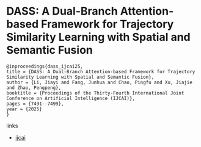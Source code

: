 # DASS: A Dual-Branch Attention-based Framework for Trajectory Similarity Learning with Spatial and Semantic Fusion

```
@inproceedings{dass_ijcai25,
title = {DASS: A Dual-Branch Attention-based Framework for Trajectory Similarity Learning with Spatial and Semantic Fusion},
author = {Li, Jiayi and Fang, Junhua and Chao, Pingfu and Xu, Jiajie and Zhao, Pengpeng},
booktitle = {Proceedings of the Thirty-Fourth International Joint Conference on Artificial Intelligence (IJCAI)},
pages = {7491--7499},
year = {2025}
}
```

links
- [ijcai](https://www.ijcai.org/proceedings/2025/833)
